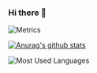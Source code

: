 ### Hi there 👋

<!--
**i-bing/i-bing** is a ✨ _special_ ✨ repository because its `README.md` (this file) appears on your GitHub profile.

Here are some ideas to get you started:

- 🔭 I’m currently working on ...
- 🌱 I’m currently learning ...
- 👯 I’m looking to collaborate on ...
- 🤔 I’m looking for help with ...
- 💬 Ask me about ...
- 📫 How to reach me: ...
- 😄 Pronouns: ...
- ⚡ Fun fact: ...
-->

![Metrics](https://metrics.lecoq.io/i-bing)

[![Anurag's github stats](https://github-readme-stats.vercel.app/api?username=i-bing)](https://github.com/anuraghazra/github-readme-stats)


![Most Used Languages](https://github-readme-stats.vercel.app/api/top-langs/?username=i-bing&theme=dark&layout=compact)
